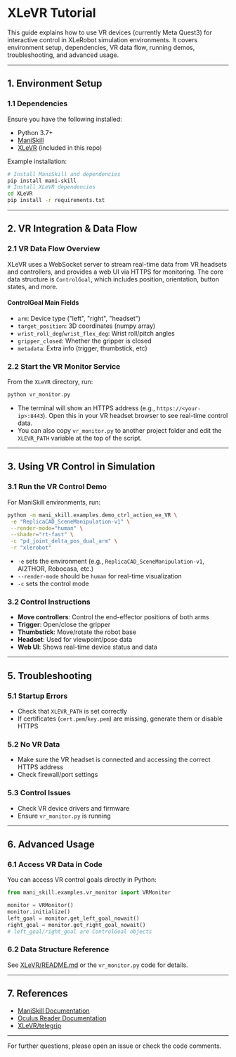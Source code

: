 # XLeVR Tutorial

This guide explains how to use VR devices (currently Meta Quest3) for interactive control in XLeRobot simulation environments. It covers environment setup, dependencies, VR data flow, running demos, troubleshooting, and advanced usage.

---

## 1. Environment Setup

### 1.1 Dependencies

Ensure you have the following installed:

- Python 3.7+
- [ManiSkill](https://github.com/haosulab/ManiSkill)
- [XLeVR](../../../XLeVR/README.md) (included in this repo)

Example installation:

```bash
# Install ManiSkill and dependencies
pip install mani-skill
# Install XLeVR dependencies
cd XLeVR
pip install -r requirements.txt
```

---

## 2. VR Integration & Data Flow

### 2.1 VR Data Flow Overview

XLeVR uses a WebSocket server to stream real-time data from VR headsets and controllers, and provides a web UI via HTTPS for monitoring. The core data structure is `ControlGoal`, which includes position, orientation, button states, and more.

#### ControlGoal Main Fields

- `arm`: Device type ("left", "right", "headset")
- `target_position`: 3D coordinates (numpy array)
- `wrist_roll_deg`/`wrist_flex_deg`: Wrist roll/pitch angles
- `gripper_closed`: Whether the gripper is closed
- `metadata`: Extra info (trigger, thumbstick, etc)

### 2.2 Start the VR Monitor Service

From the `XLeVR` directory, run:

```bash
python vr_monitor.py
```

- The terminal will show an HTTPS address (e.g., `https://<your-ip>:8443`). Open this in your VR headset browser to see real-time control data.
- You can also copy `vr_monitor.py` to another project folder and edit the `XLEVR_PATH` variable at the top of the script.

---

## 3. Using VR Control in Simulation

### 3.1 Run the VR Control Demo

For ManiSkill environments, run:

```bash
python -m mani_skill.examples.demo_ctrl_action_ee_VR \
 -e "ReplicaCAD_SceneManipulation-v1" \
 --render-mode="human" \
 --shader="rt-fast" \
 -c "pd_joint_delta_pos_dual_arm" \
 -r "xlerobot"
```

- `-e` sets the environment (e.g., `ReplicaCAD_SceneManipulation-v1`, AI2THOR, Robocasa, etc.)
- `--render-mode` should be `human` for real-time visualization
- `-c` sets the control mode

### 3.2 Control Instructions

- **Move controllers**: Control the end-effector positions of both arms
- **Trigger**: Open/close the gripper
- **Thumbstick**: Move/rotate the robot base
- **Headset**: Used for viewpoint/pose data
- **Web UI**: Shows real-time device status and data

---


## 5. Troubleshooting

### 5.1 Startup Errors

- Check that `XLEVR_PATH` is set correctly
- If certificates (`cert.pem`/`key.pem`) are missing, generate them or disable HTTPS

### 5.2 No VR Data

- Make sure the VR headset is connected and accessing the correct HTTPS address
- Check firewall/port settings

### 5.3 Control Issues

- Check VR device drivers and firmware
- Ensure `vr_monitor.py` is running

---

## 6. Advanced Usage

### 6.1 Access VR Data in Code

You can access VR control goals directly in Python:

```python
from mani_skill.examples.vr_monitor import VRMonitor

monitor = VRMonitor()
monitor.initialize()
left_goal = monitor.get_left_goal_nowait()
right_goal = monitor.get_right_goal_nowait()
# left_goal/right_goal are ControlGoal objects
```

### 6.2 Data Structure Reference

See [XLeVR/README.md](../../../XLeVR/README.md) or the `vr_monitor.py` code for details.

---

## 7. References

- [ManiSkill Documentation](https://maniskill.readthedocs.io/en/latest/user_guide/datasets/scenes.html)
- [Oculus Reader Documentation](https://github.com/rail-berkeley/oculus_reader)
- [XLeVR/telegrip](https://github.com/DipFlip/telegrip)

---

For further questions, please open an issue or check the code comments.

